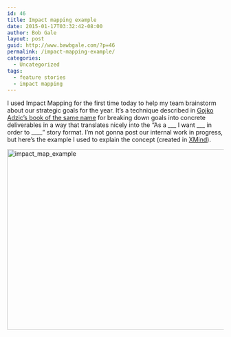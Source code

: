 ```yaml
---
id: 46
title: Impact mapping example
date: 2015-01-17T03:32:42-08:00
author: Bob Gale
layout: post
guid: http://www.bawbgale.com/?p=46
permalink: /impact-mapping-example/
categories:
  - Uncategorized
tags:
  - feature stories
  - impact mapping
---
```

I used Impact Mapping for the first time today to help my team brainstorm about our strategic goals for the year. It’s a technique described in [Gojko Adzic’s book of the same name](http://impactmapping.org/book.php) for breaking down goals into concrete deliverables in a way that translates nicely into the “As a \___ I want \___ in order to \____” story format. I’m not gonna post our internal work in progress, but here’s the example I used to explain the concept (created in [XMind](http://www.xmind.net)).

[<img class="alignnone wp-image-49 size-full" src="http://www.bawbgale.com/wp-content/uploads/2015/01/impact_map_example.png" alt="impact_map_example" width="743" height="421" srcset="https://www.bawbgale.com/wp-content/uploads/2015/01/impact_map_example.png 743w, https://www.bawbgale.com/wp-content/uploads/2015/01/impact_map_example-300x170.png 300w" sizes="(max-width: 743px) 100vw, 743px" />](http://www.bawbgale.com/wp-content/uploads/2015/01/impact_map_example.png)